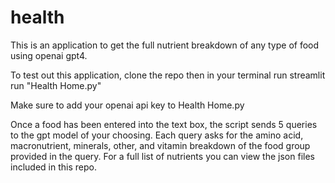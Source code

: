 # health

This is an application to get the full nutrient breakdown of any type of food using openai gpt4.

To test out this application, clone the repo then in your terminal run 
  streamlit run "Health Home.py"

Make sure to add your openai api key to Health Home.py

Once a food has been entered into the text box, the script sends 5 queries to the gpt model of your choosing.  Each query asks for the amino acid, macronutrient, minerals, other, and vitamin breakdown of the food group provided in the query. For a full list of nutrients you can view the json files included in this repo.
